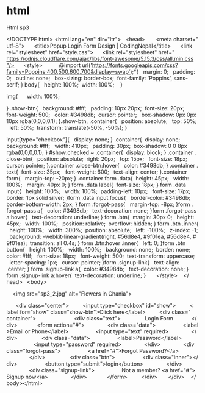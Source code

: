 # html
Html sp3

 
 ​<!DOCTYPE html​> 
 ​<​html​ ​lang​="​en​" ​dir​="​ltr​"​> 
 ​   ​<​head​> 
 ​      ​<​meta​ ​charset​="​utf-8​"​> 
 ​      ​<​title​>​Popup Login Form Design | CodingNepal​</​title​> 
 ​      ​<​link​ ​rel​="​stylesheet​" ​href​="​style.css​"​> 
 ​      ​<​link​ ​rel​="​stylesheet​" ​href​="​https://cdnjs.cloudflare.com/ajax/libs/font-awesome/5.15.3/css/all.min.css​"/> 
 ​      ​<​style​> 
 ​          ​@import​ ​url​(​'https://fonts.googleapis.com/css?family=Poppins:400,500,600,700&display=swap'​); 
 ​*​{ 
 ​  ​margin​:​ ​0​; 
 ​  ​padding​:​ ​0​; 
 ​  ​outline​:​ none; 
 ​  ​box-sizing​:​ border-box; 
 ​  ​font-family​:​ ​'Poppins'​,​ sans-serif; 
 ​} 
 ​body​{ 
 ​  ​height​:​ ​100​%​; 
 ​  ​width​:​ ​100​%​; 
 ​   
 ​} 
  
 ​img​{  
 ​    ​width​:​ ​100​%​; 
  
 ​} 
 ​.​show-btn​{ 
 ​  ​background​:​ ​#​fff​; 
 ​  ​padding​:​ ​10​px​ ​20​px​; 
 ​  ​font-size​:​ ​20​px​; 
 ​  ​font-weight​:​ ​500​; 
 ​  ​color​:​ ​#​3498db​; 
 ​  ​cursor​:​ pointer; 
 ​  ​box-shadow​:​ ​0​px​ ​0​px​ ​10​px​ ​rgba​(​0​,​0​,​0​,​0.1​); 
 ​} 
 ​.​show-btn​,​ .​container​{ 
 ​  ​position​:​ absolute; 
 ​  ​top​:​ ​50​%​; 
 ​  ​left​:​ ​50​%​; 
 ​  ​transform​:​ ​translate​(​-50​%​,​ ​-50​%​); 
 ​} 
  
 ​input​[​type​=​"checkbox"​]{ 
 ​  ​display​:​ none; 
 ​} 
 ​.​container​{ 
 ​  ​display​:​ none; 
 ​  ​background​:​ ​#​fff​; 
 ​  ​width​:​ ​410​px​; 
 ​  ​padding​:​ ​30​px​; 
 ​  ​box-shadow​:​ ​0​ ​0​ ​8​px​ ​rgba​(​0​,​0​,​0​,​0.1​); 
 ​} 
 ​#​show​:​checked​ ​~​ .​container​{ 
 ​  ​display​:​ block; 
 ​} 
 ​.​container​ .​close-btn​{ 
 ​  ​position​:​ absolute; 
 ​  ​right​:​ ​20​px​; 
 ​  ​top​:​ ​15​px​; 
 ​  ​font-size​:​ ​18​px​; 
 ​  ​cursor​:​ pointer; 
 ​} 
 ​.​container​ .​close-btn​:​hover​{ 
 ​  ​color​:​ ​#​3498db​; 
 ​} 
 ​.​container​ .​text​{ 
 ​  ​font-size​:​ ​35​px​; 
 ​  ​font-weight​:​ ​600​; 
 ​  ​text-align​:​ center; 
 ​} 
 ​.​container​ ​form​{ 
 ​  ​margin-top​:​ ​-20​px​; 
 ​} 
 ​.​container​ ​form​ .​data​{ 
 ​  ​height​:​ ​45​px​; 
 ​  ​width​:​ ​100​%​; 
 ​  ​margin​:​ ​40​px​ ​0​; 
 ​} 
 ​form​ .​data​ ​label​{ 
 ​  ​font-size​:​ ​18​px​; 
 ​} 
 ​form​ .​data​ ​input​{ 
 ​  ​height​:​ ​100​%​; 
 ​  ​width​:​ ​100​%​; 
 ​  ​padding-left​:​ ​10​px​; 
 ​  ​font-size​:​ ​17​px​; 
 ​  ​border​:​ ​1​px​ solid silver; 
 ​} 
 ​form​ .​data​ ​input​:​focus​{ 
 ​  ​border-color​:​ ​#​3498db​; 
 ​  ​border-bottom-width​:​ ​2​px​; 
 ​} 
 ​form​ .​forgot-pass​{ 
 ​  ​margin-top​:​ ​-8​px​; 
 ​} 
 ​form​ .​forgot-pass​ ​a​{ 
 ​  ​color​:​ ​#​3498db​; 
 ​  ​text-decoration​:​ none; 
 ​} 
 ​form​ .​forgot-pass​ ​a​:​hover​{ 
 ​  ​text-decoration​:​ underline; 
 ​} 
 ​form​ .​btn​{ 
 ​  ​margin​:​ ​30​px​ ​0​; 
 ​  ​height​:​ ​45​px​; 
 ​  ​width​:​ ​100​%​; 
 ​  ​position​:​ relative; 
 ​  ​overflow​:​ hidden; 
 ​} 
 ​form​ .​btn​ .​inner​{ 
 ​  ​height​:​ ​100​%​; 
 ​  ​width​:​ ​300​%​; 
 ​  ​position​:​ absolute; 
 ​  ​left​:​ ​-100​%​; 
 ​  ​z-index​:​ ​-1​; 
 ​  ​background​:​ ​-webkit-linear-gradient​(right​,​ ​#​56d8e4​,​ ​#​9f01ea​,​ ​#​56d8e4​,​ ​#​9f01ea​); 
 ​  ​transition​:​ all ​0.4​s​; 
 ​} 
 ​form​ .​btn​:​hover​ .​inner​{ 
 ​  ​left​:​ ​0​; 
 ​} 
 ​form​ .​btn​ ​button​{ 
 ​  ​height​:​ ​100​%​; 
 ​  ​width​:​ ​100​%​; 
 ​  ​background​:​ none; 
 ​  ​border​:​ none; 
 ​  ​color​:​ ​#​fff​; 
 ​  ​font-size​:​ ​18​px​; 
 ​  ​font-weight​:​ ​500​; 
 ​  ​text-transform​:​ uppercase; 
 ​  ​letter-spacing​:​ ​1​px​; 
 ​  ​cursor​:​ pointer; 
 ​} 
 ​form​ .​signup-link​{ 
 ​  ​text-align​:​ center; 
 ​} 
 ​form​ .​signup-link​ ​a​{ 
 ​  ​color​:​ ​#​3498db​; 
 ​  ​text-decoration​:​ none; 
 ​} 
 ​form​ .​signup-link​ ​a​:​hover​{ 
 ​  ​text-decoration​:​ underline; 
 ​} 
 ​      ​</​style​> 
 ​   ​</​head​> 
 ​   ​<​body​> 
  
  
 ​    ​<​img​ ​src​="​sp3_2.jpg​" ​alt​="​Flowers in Chania​"​> 
  
 ​      ​<​div​ ​class​="​center​"​> 
 ​         ​<​input​ ​type​="​checkbox​" ​id​="​show​"​> 
 ​         ​<​label​ ​for​="​show​" ​class​="​show-btn​"​>​Click here​</​label​> 
 ​         ​<​div​ ​class​="​container​"​> 
 ​             
 ​            ​<​div​ ​class​="​text​"​> 
 ​               Login Form 
 ​            ​</​div​> 
 ​            ​<​form​ ​action​="​#​"​> 
 ​               ​<​div​ ​class​="​data​"​> 
 ​                  ​<​label​>​Email or Phone​</​label​> 
 ​                  ​<​input​ ​type​="​text​" ​required​> 
 ​               ​</​div​> 
 ​               ​<​div​ ​class​="​data​"​> 
 ​                  ​<​label​>​Password​</​label​> 
 ​                  ​<​input​ ​type​="​password​" ​required​> 
 ​               ​</​div​> 
 ​               ​<​div​ ​class​="​forgot-pass​"​> 
 ​                  ​<​a​ ​href​="​#​"​>​Forgot Password?​</​a​> 
 ​               ​</​div​> 
 ​               ​<​div​ ​class​="​btn​"​> 
 ​                  ​<​div​ ​class​="​inner​"​>​</​div​> 
 ​                  ​<​button​ ​type​="​submit​"​>​login​</​button​> 
 ​               ​</​div​> 
 ​               ​<​div​ ​class​="​signup-link​"​> 
 ​                  Not a member? ​<​a​ ​href​="​#​"​>​Signup now​</​a​> 
 ​               ​</​div​> 
 ​            ​</​form​> 
 ​         ​</​div​> 
 ​      ​</​div​> 
 ​   ​</​body​> 
 ​</​html​>

